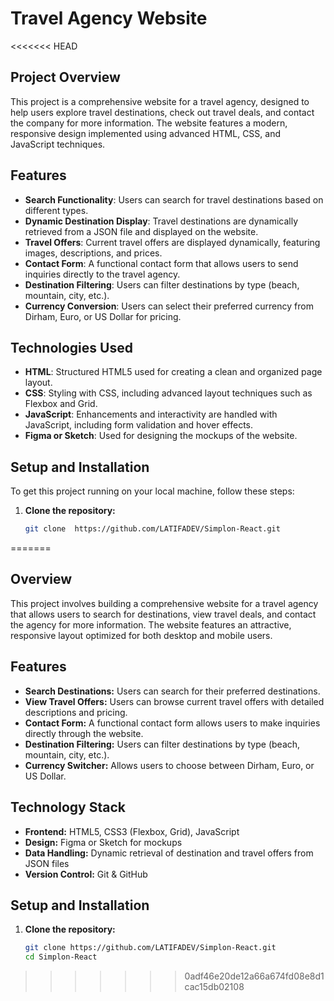 # Travel Agency Website

<<<<<<< HEAD
## Project Overview
This project is a comprehensive website for a travel agency, designed to help users explore travel destinations, check out travel deals, and contact the company for more information. The website features a modern, responsive design implemented using advanced HTML, CSS, and JavaScript techniques.

## Features
- **Search Functionality**: Users can search for travel destinations based on different types.
- **Dynamic Destination Display**: Travel destinations are dynamically retrieved from a JSON file and displayed on the website.
- **Travel Offers**: Current travel offers are displayed dynamically, featuring images, descriptions, and prices.
- **Contact Form**: A functional contact form that allows users to send inquiries directly to the travel agency.
- **Destination Filtering**: Users can filter destinations by type (beach, mountain, city, etc.).
- **Currency Conversion**: Users can select their preferred currency from Dirham, Euro, or US Dollar for pricing.

## Technologies Used
- **HTML**: Structured HTML5 used for creating a clean and organized page layout.
- **CSS**: Styling with CSS, including advanced layout techniques such as Flexbox and Grid.
- **JavaScript**: Enhancements and interactivity are handled with JavaScript, including form validation and hover effects.
- **Figma or Sketch**: Used for designing the mockups of the website.

## Setup and Installation
To get this project running on your local machine, follow these steps:

1. **Clone the repository:**
   ```bash
   git clone  https://github.com/LATIFADEV/Simplon-React.git
=======
## Overview
This project involves building a comprehensive website for a travel agency that allows users to search for destinations, view travel deals, and contact the agency for more information. The website features an attractive, responsive layout optimized for both desktop and mobile users.

## Features
- **Search Destinations:** Users can search for their preferred destinations.
- **View Travel Offers:** Users can browse current travel offers with detailed descriptions and pricing.
- **Contact Form:** A functional contact form allows users to make inquiries directly through the website.
- **Destination Filtering:** Users can filter destinations by type (beach, mountain, city, etc.).
- **Currency Switcher:** Allows users to choose between Dirham, Euro, or US Dollar.

## Technology Stack
- **Frontend:** HTML5, CSS3 (Flexbox, Grid), JavaScript
- **Design:** Figma or Sketch for mockups
- **Data Handling:** Dynamic retrieval of destination and travel offers from JSON files
- **Version Control:** Git & GitHub

## Setup and Installation
1. **Clone the repository:**
   ```bash
   git clone https://github.com/LATIFADEV/Simplon-React.git
   cd Simplon-React
>>>>>>> 0adf46e20de12a66a674fd08e8d1cac15db02108
